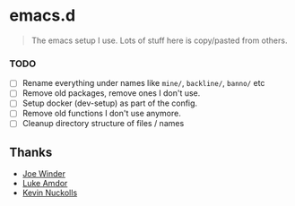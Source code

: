 # emacs.d

> The emacs setup I use. Lots of stuff here is copy/pasted from others.

### TODO

- [ ] Rename everything under names like `mine/`, `backline/`, `banno/` etc
- [ ] Remove old packages, remove ones I don't use.
- [ ] Setup docker (dev-setup) as part of the config.
- [ ] Remove old functions I don't use anymore.
- [ ] Cleanup directory structure of files / names

## Thanks

- [Joe Winder](https://github.com/jwinder/emacs.d)
- [Luke Amdor](https://github.com/rubbish/rubbish-emacs-setup)
- [Kevin Nuckolls](https://github.com/knuckolls/knuckolls-emacs-config)
